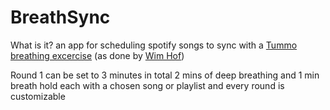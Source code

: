 # BreathSync

What is it? an app for scheduling spotify songs to sync with a [Tummo breathing excercise](https://www.youtube.com/watch?v=tybOi4hjZFQ) (as done by [Wim Hof](https://en.wikipedia.org/wiki/Wim_Hof))

Round 1 can be set to 3 minutes in total 2 mins of deep breathing and 1 min breath hold each with a chosen song or playlist and every round is customizable 
